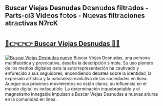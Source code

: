 ## Buscar Viejas Desnudas D𝚎sn𝚞dos filtr𝚊dos - Parts-ci3 Vid𝚎os f𝚘tos - N𝚞evas filtr𝚊ciones atr𝚊ctivas N7rcK

# <h2><a href="http://mb3ine.tromn.icu/?c=Buscar+Viejas+Desnudas">🔗👉👉👉 Buscar Viejas Desnudas 🔗🔗</a></h2>

[![Buscar Viejas Desnudas nuevo](https://i.imgur.com/pEAQMta.gif)](http://mb3ine.tromn.icu/?c=Buscar+Viejas+Desnudas)
Buscar Viejas Desnudas, una persona multifacética y provocativa, desafía la descripción simple. Su uso pionero de los medios digitales para la autorrepresentación ha cautivado y enfurecido a sus seguidores, encendiendo debates sobre la identidad, la expresión artística y la naturaleza evolutiva de las sociedades en línea. Aunque sus próximos movimientos no están claros, su influencia en el mundo digital es indiscutible. La determinación inquebrantable y el magnetismo innegable impulsan a Buscar Viejas Desnudas a nuevas alturas en la comunidad en línea.
